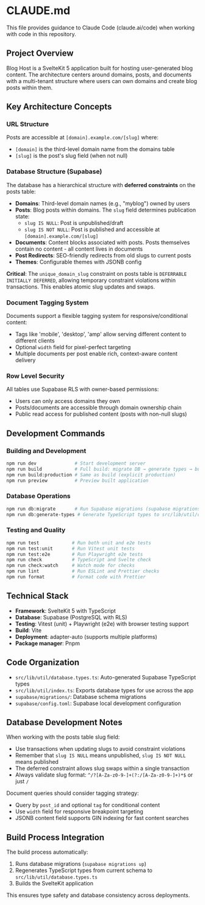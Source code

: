 # CLAUDE.md

This file provides guidance to Claude Code (claude.ai/code) when working with code in this repository.

## Project Overview

Blog Host is a SvelteKit 5 application built for hosting user-generated blog content. The architecture centers around domains, posts, and documents with a multi-tenant structure where users can own domains and create blog posts within them.

## Key Architecture Concepts

### URL Structure

Posts are accessible at `[domain].example.com/[slug]` where:

- `[domain]` is the third-level domain name from the domains table
- `[slug]` is the post's slug field (when not null)

### Database Structure (Supabase)

The database has a hierarchical structure with **deferred constraints** on the posts table:

- **Domains**: Third-level domain names (e.g., "myblog") owned by users
- **Posts**: Blog posts within domains. The `slug` field determines publication state:
  - `slug IS NULL`: Post is unpublished/draft
  - `slug IS NOT NULL`: Post is published and accessible at `[domain].example.com/[slug]`
- **Documents**: Content blocks associated with posts. Posts themselves contain no content - all content lives in documents
- **Post Redirects**: SEO-friendly redirects from old slugs to current posts
- **Themes**: Configurable themes with JSONB config

**Critical**: The `unique_domain_slug` constraint on posts table is `DEFERRABLE INITIALLY DEFERRED`, allowing temporary constraint violations within transactions. This enables atomic slug updates and swaps.

### Document Tagging System

Documents support a flexible tagging system for responsive/conditional content:

- Tags like 'mobile', 'desktop', 'amp' allow serving different content to different clients
- Optional `width` field for pixel-perfect targeting
- Multiple documents per post enable rich, context-aware content delivery

### Row Level Security

All tables use Supabase RLS with owner-based permissions:

- Users can only access domains they own
- Posts/documents are accessible through domain ownership chain
- Public read access for published content (posts with non-null slugs)

## Development Commands

### Building and Development

```bash
npm run dev              # Start development server
npm run build            # Full build: migrate DB → generate types → build app
npm run build:production # Same as build (explicit production)
npm run preview          # Preview built application
```

### Database Operations

```bash
npm run db:migrate       # Run Supabase migrations (supabase migrations up)
npm run db:generate-types # Generate TypeScript types to src/lib/util/database.types.ts
```

### Testing and Quality

```bash
npm run test            # Run both unit and e2e tests
npm run test:unit       # Run Vitest unit tests
npm run test:e2e        # Run Playwright e2e tests
npm run check           # TypeScript and Svelte check
npm run check:watch     # Watch mode for checks
npm run lint            # Run ESLint and Prettier checks
npm run format          # Format code with Prettier
```

## Technical Stack

- **Framework**: SvelteKit 5 with TypeScript
- **Database**: Supabase (PostgreSQL with RLS)
- **Testing**: Vitest (unit) + Playwright (e2e) with browser testing support
- **Build**: Vite
- **Deployment**: adapter-auto (supports multiple platforms)
- **Package manager**: Pnpm

## Code Organization

- `src/lib/util/database.types.ts`: Auto-generated Supabase TypeScript types
- `src/lib/util/index.ts`: Exports database types for use across the app
- `supabase/migrations/`: Database schema migrations
- `supabase/config.toml`: Supabase local development configuration

## Database Development Notes

When working with the posts table slug field:

- Use transactions when updating slugs to avoid constraint violations
- Remember that `slug IS NULL` means unpublished, `slug IS NOT NULL` means published
- The deferred constraint allows slug swaps within a single transaction
- Always validate slug format: `^/?[A-Za-z0-9-]+(?:/[A-Za-z0-9-]+)*$` or just `/`

Document queries should consider tagging strategy:

- Query by `post_id` and optional `tag` for conditional content
- Use `width` field for responsive breakpoint targeting
- JSONB content field supports GIN indexing for fast content searches

## Build Process Integration

The build process automatically:

1. Runs database migrations (`supabase migrations up`)
2. Regenerates TypeScript types from current schema to `src/lib/util/database.types.ts`
3. Builds the SvelteKit application

This ensures type safety and database consistency across deployments.
